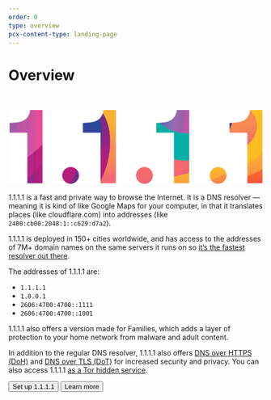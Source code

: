 ```yaml
---
order: 0
type: overview
pcx-content-type: landing-page
---
```


# Overview

<br/>
<div class="medium-img">

![Cloudflare 1.1.1.1](static/1111-fancycolor.gif)

</div>

<ContentColumn>

1.1.1.1 is a fast and private way to browse the Internet. It is a DNS resolver — meaning it is kind of like Google Maps for your computer, in that it translates places (like cloudflare.com) into addresses (like `2400:cb00:2048:1::c629:d7a2`).  

1.1.1.1 is deployed in 150+ cities worldwide, and has access to the addresses of 7M+ domain names on the same servers it runs on so [it’s the fastest resolver out there](https://www.dnsperf.com/#!dns-resolvers).

The addresses of 1.1.1.1 are:

- `1.1.1.1`
- `1.0.0.1`
- `2606:4700:4700::1111`
- `2606:4700:4700::1001`

1.1.1.1 also offers a version made for Families, which adds a layer of protection to your home network from malware and adult content.

In addition to the regular DNS resolver, 1.1.1.1 also offers [DNS over HTTPS (DoH)](/encrypted-dns/dns-over-https) and [DNS over TLS (DoT)](/encrypted-dns/dns-over-tls) for increased security and privacy. You can also access 1.1.1.1 [as a Tor hidden service](/other-ways-to-use/dns-over-tor).

<ButtonGroup>
  <Button type="primary" href="/setting-up-1.1.1.1">Set up 1.1.1.1</Button>
  <Button type="secondary" href="/what-is-1.1.1.1">Learn more</Button>
</ButtonGroup>

</ContentColumn>